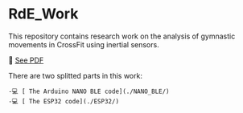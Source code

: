# RdE_Work


This repository contains research work on the analysis of gymnastic movements in CrossFit using inertial sensors.

📄 [See PDF ](./Researching/CF_review_JMarques.pdf)

There are two splitted parts in this work: 

    -💻 [ The Arduino NANO BLE code](./NANO_BLE/)
    -💻 [ The ESP32 code](./ESP32/)
